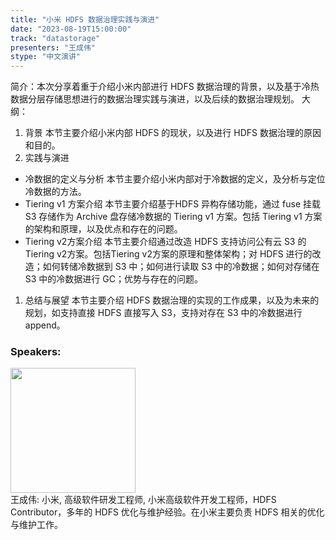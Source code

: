 ```yaml
---
title: "小米 HDFS 数据治理实践与演进"
date: "2023-08-19T15:00:00" 
track: "datastorage"
presenters: "王成伟"
stype: "中文演讲"
---
```

简介：本次分享着重于介绍小米内部进行 HDFS 数据治理的背景，以及基于冷热数据分层存储思想进行的数据治理实践与演进，以及后续的数据治理规划。
大纲：
1.  背景
本节主要介绍小米内部 HDFS 的现状，以及进行 HDFS 数据治理的原因和目的。
1.  实践与演进
- 冷数据的定义与分析
本节主要介绍小米内部对于冷数据的定义，及分析与定位冷数据的方法。
- Tiering v1 方案介绍
本节主要介绍基于HDFS 异构存储功能，通过 fuse 挂载  S3 存储作为 Archive 盘存储冷数据的 Tiering v1 方案。包括  Tiering v1 方案的架构和原理，以及优点和存在的问题。
- Tiering v2方案介绍
本节主要介绍通过改造 HDFS 支持访问公有云 S3 的Tiering v2方案。包括Tiering v2方案的原理和整体架构；对 HDFS 进行的改造；如何转储冷数据到 S3 中；如何进行读取 S3 中的冷数据；如何对存储在S3 中的冷数据进行 GC；优势与存在的问题。
1. 总结与展望
本节主要介绍 HDFS 数据治理的实现的工作成果，以及为未来的规划，如支持直接 HDFS 直接写入 S3，支持对存在 S3 中的冷数据进行 append。
 ### Speakers: 
 <img src="https://img.bagevent.com/resource/20230601/1422115780.png" width="200" /><br>王成伟: 小米, 高级软件研发工程师, 小米高级软件开发工程师，HDFS  Contributor，多年的 HDFS 优化与维护经验。在小米主要负责 HDFS 相关的优化与维护工作。
 <br><br>